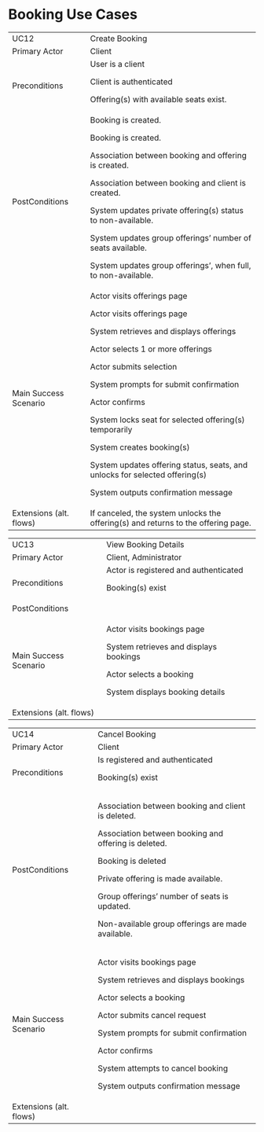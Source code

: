 # Booking Use Cases

<table>
  <tr>
   <td>UC12
   </td>
   <td>Create Booking
   </td>
  </tr>
  <tr>
   <td>Primary Actor
   </td>
   <td>Client
   </td>
  </tr>
  <tr>
   <td>Preconditions
   </td>
   <td>User is a client
<p>
Client is authenticated
<p>
Offering(s) with available seats exist.
   </td>
  </tr>
  <tr>
   <td>PostConditions
   </td>
   <td>Booking is created.
<p>
<p>Booking is created.
<p>Association between booking and offering is created.
<p>Association between booking and client is created.
<p>System updates private offering(s) status to non-available.
<p>System updates group offerings’ number of seats available. 
<p>System updates group offerings’, when full, to non-available. 

   </td>
  </tr>
  <tr>
   <td>Main Success Scenario
   </td>
   <td>Actor visits offerings page
<p>
<p>Actor visits offerings page
<p>System retrieves and displays offerings
<p>Actor selects 1 or more offerings
<p>Actor submits selection
<p>System prompts for submit confirmation
<p>Actor confirms
<p>System locks seat for selected offering(s) temporarily
<p>System creates booking(s)
<p>System updates offering status, seats, and unlocks for selected offering(s)
<p>System outputs confirmation message

   </td>
  </tr>
  <tr>
   <td>Extensions (alt. flows)
   </td>
   <td>If canceled, the system unlocks the offering(s) and returns to the offering page.
   </td>
  </tr>
</table>

<table>
  <tr>
   <td>UC13
   </td>
   <td>View Booking Details
   </td>
  </tr>
  <tr>
   <td>Primary Actor
   </td>
   <td>Client, Administrator
   </td>
  </tr>
  <tr>
   <td>Preconditions
   </td>
   <td>Actor is registered and authenticated
<p>Booking(s) exist
   </td>
  </tr>
  <tr>
   <td>PostConditions
   </td>
   <td>
   </td>
  </tr>
  <tr>
   <td>Main Success Scenario
   </td>
   <td>
<p>Actor visits bookings page
<p>
System retrieves and displays bookings
<p>
Actor selects a booking
<p>
System displays booking details
   </td>
  </tr>
  <tr>
   <td>Extensions (alt. flows)
   </td>
   <td>
   </td>
  </tr>
</table>

<table>
  <tr>
   <td>UC14
   </td>
   <td>Cancel Booking
   </td>
  </tr>
  <tr>
   <td>Primary Actor
   </td>
   <td>Client
   </td>
  </tr>
  <tr>
   <td>Preconditions
   </td>
   <td>Is registered and authenticated
<p>
Booking(s) exist
   </td>
  </tr>
  <tr>
   <td>PostConditions
   </td>
   <td>
<p>Association between booking and client is deleted.
<p>
Association between booking and offering is deleted.
<p>
Booking is deleted
<p>
Private offering is made available.
<p>
Group offerings’ number of seats is updated.
<p>
Non-available group offerings are made available.
   </td>
  </tr>
  <tr>
   <td>Main Success Scenario
   </td>
   <td>
<p>Actor visits bookings page
<p>System retrieves and displays bookings
<p>Actor selects a booking
<p>Actor submits cancel request
<p>System prompts for submit confirmation
<p>Actor confirms
<p>System attempts to cancel booking
<p>System outputs confirmation message

   </td>
  </tr>
  <tr>
   <td>Extensions (alt. flows)
   </td>
   <td>
   </td>
  </tr>
</table>
